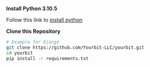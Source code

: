 **Install Python 3.10.5**

Follow this link to [install python](https://www.python.org/downloads/release/python-3105/)

**Clone this Repository**

```sh
# Example for Django
git clone https://github.com/Yourbit-LLC/yourbit.git
cd yourbit
pip install -r requirements.txt
```






